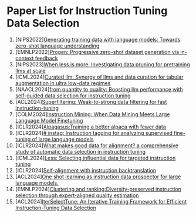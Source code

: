 # Paper List for Instruction Tuning Data Selection
1. [NIPS2022][Generating training data
with language models: Towards zero-shot language understanding](https://proceedings.neurips.cc/paper_files/paper/2022/hash/0346c148ba1c21c6b4780a961ea141dc-Abstract-Conference.html)
2. [EMNLP2022][Progen: Progressive zero-shot dataset generation via in-context feedback](https://arxiv.org/abs/2210.12329)
3. [NIPS2023][When less is more: Investigating data pruning for pretraining llms at scale](https://openreview.net/forum?id=XUIYn3jo5T)
4. [ICML2024][Curated llm: Synergy of llms and data curation for tabular augmentation in ultra low-data regimes](https://openreview.net/forum?id=9cG1oRnqNd)
5. [NAACL2024][from quantity to quality: Boosting llm performance with self-guided data selection for instruction tuning](https://arxiv.org/abs/2308.12032)
6. [ACL2024][Superfiltering: Weak-to-strong data filtering for fast instruction-tuning](https://arxiv.org/abs/2402.00530)
7. [COLM2024][Instruction Mining: When Data Mining Meets Large Language Model Finetuning](https://openreview.net/forum?id=wF6k0aWjAu)
8. [ICLR2024][Alpagasus:Training a better alpaca with fewer data](https://openreview.net/forum?id=FdVXgSJhvz)
9. [ICLR2024][# instag: Instruction tagging for analyzing supervised fine-tuning of large language models](https://openreview.net/forum?id=pszewhybU9)
10. [ICLR2024][What makes good data for alignment? a comprehensive study of automatic data selection in instruction tuning](https://arxiv.org/abs/2312.15685)
11. [ICML2024][Less: Selecting influential data for targeted instruction tuning](https://arxiv.org/abs/2402.04333)
12. [ICLR2024][Self-alignment with instruction backtranslation](https://arxiv.org/abs/2308.06259)
13. [ACL2024][One shot learning as instruction data prospector for large language models.](https://arxiv.org/abs/2312.10302)
14. [EMNLP2024][Clustering and ranking:Diversity-preserved instruction selection through expert-aligned quality estimation](https://arxiv.org/abs/2402.18191)
15. [ACL2024][IterSelectTune: An Iterative Training Framework for Efficient Instruction-Tuning Data Selection](https://arxiv.org/abs/2410.13464)
